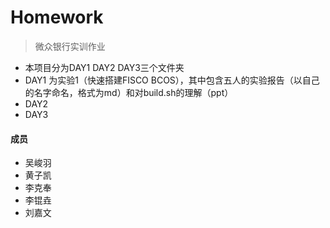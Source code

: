 # Homework
> 微众银行实训作业

- 本项目分为DAY1 DAY2 DAY3三个文件夹
- DAY1 为实验1（快速搭建FISCO BCOS），其中包含五人的实验报告（以自己的名字命名，格式为md）和对build.sh的理解（ppt）
- DAY2
- DAY3

#### 成员
- 吴峻羽
- 黄子凯
- 李克奉
- 李锟垚
- 刘嘉文